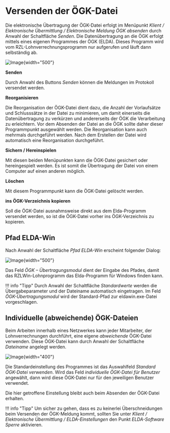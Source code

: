 # Versenden der ÖGK-Datei

Die elektronische Übertragung der ÖGK-Datei erfolgt im Menüpunkt *Klient / Elektronische Übermittlung / Elektronische Meldung ÖGK absenden* durch Anwahl der Schaltfläche *Senden*. Die Datenübertragung an die ÖGK erfolgt mittels eines eigenen Programmes der ÖGK (ELDA). Dieses Programm wird vom RZL-Lohnverrechnungsprogramm nur aufgerufen und läuft dann selbständig ab.

![Image](<img/image177.png>){width="500"}

**Senden**

Durch Anwahl des Buttons *Senden* können die Meldungen im Protokoll versendet werden.

**Reorganisieren**

Die Reorganisation der ÖGK-Datei dient dazu, die Anzahl der Vorlaufsätze und Schlusssätze in der Datei zu minimieren, um damit einerseits die Datenübertragung zu verkürzen und andererseits der ÖGK die Verarbeitung zu erleichtern. Vor dem Absenden der Datei an die ÖGK sollte daher dieser Programmpunkt ausgewählt werden. Die Reorganisation kann auch mehrmals durchgeführt werden. Nach dem Erstellen der Datei wird automatisch eine Reorganisation durchgeführt.

**Sichern / Hereinspielen**

Mit diesen beiden Menüpunkten kann die ÖGK-Datei gesichert oder hereingespielt werden. Es ist somit die Übertragung der Datei von einem Computer auf einen anderen möglich.

**Löschen**

Mit diesem Programmpunkt kann die ÖGK-Datei gelöscht werden.

**ins ÖGK-Verzeichnis kopieren**

Soll die ÖGK-Datei ausnahmsweise direkt aus dem Elda-Programm versendet werden, so ist die ÖGK-Datei vorher ins ÖGK-Verzeichnis zu kopieren.

## Pfad ELDA-Win

Nach Anwahl der Schaltfläche *Pfad ELDA-Win* erscheint folgender Dialog:

![Image](<img/image189.png>){width="500"}

Das Feld *ÖGK – Übertragungsmodul* dient der Eingabe des Pfades, damit das RZLWin-Lohnprogramm das Elda-Programm für Windows finden kann.

!!! info "Tipp"
    Durch Anwahl der Schaltfläche *Standardwerte* werden die Übergabeparameter und der Dateiname automatisch eingetragen. Im Feld *ÖGK-Übertragungsmodul* wird der Standard-Pfad zur eldawin.exe-Datei vorgeschlagen.

## Individuelle (abweichende) ÖGK-Dateien

Beim Arbeiten innerhalb eines Netzwerkes kann jeder Mitarbeiter, der Lohnverrechnungen durchführt, eine eigene *abweichende* ÖGK-Datei verwenden. Diese ÖGK-Datei kann durch Anwahl der Schaltfläche *Dateiname* angelegt werden.

![Image](<img/image190.png>){width="400"}

Die Standardeinstellung des Programmes ist das Auswahlfeld *Standard ÖGK-Datei verwenden*. Wird das Feld *individuelle ÖGK-Datei für Benutzer* angewählt, dann wird diese ÖGK-Datei nur für den jeweiligen Benutzer verwendet.

Die hier getroffene Einstellung bleibt auch beim Absenden der ÖGK-Datei erhalten.

!!! info "Tipp"
    Um sicher zu gehen, dass es zu keinerlei Überschneidungen beim Versenden der ÖGK-Meldung kommt, sollten Sie unter *Klient / Elektronische Übermittlung / ELDA-Einstellungen* den Punkt *ELDA-Software Sperre* aktivieren.